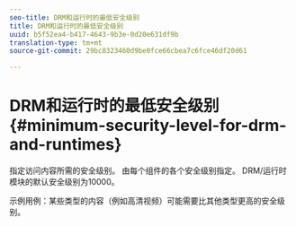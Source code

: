 ```yaml
---
seo-title: DRM和运行时的最低安全级别
title: DRM和运行时的最低安全级别
uuid: b5f52ea4-b417-4643-9b3e-0d20e631df9b
translation-type: tm+mt
source-git-commit: 29bc8323460d9be0fce66cbea7c6fce46df20d61

---
```



# DRM和运行时的最低安全级别 {#minimum-security-level-for-drm-and-runtimes}

指定访问内容所需的安全级别。 由每个组件的各个安全级别指定。 DRM/运行时模块的默认安全级别为10000。

示例用例：某些类型的内容（例如高清视频）可能需要比其他类型更高的安全级别。
